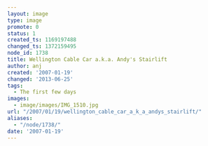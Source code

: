 ```yaml
---
layout: image
type: image
promote: 0
status: 1
created_ts: 1169197488
changed_ts: 1372159495
node_id: 1738
title: Wellington Cable Car a.k.a. Andy's Stairlift
author: anj
created: '2007-01-19'
changed: '2013-06-25'
tags:
  - The first few days
images:
  - image/images/IMG_1510.jpg
url: "/2007/01/19/wellington_cable_car_a_k_a_andys_stairlift/"
aliases:
  - "/node/1738/"
date: '2007-01-19'
---
```


